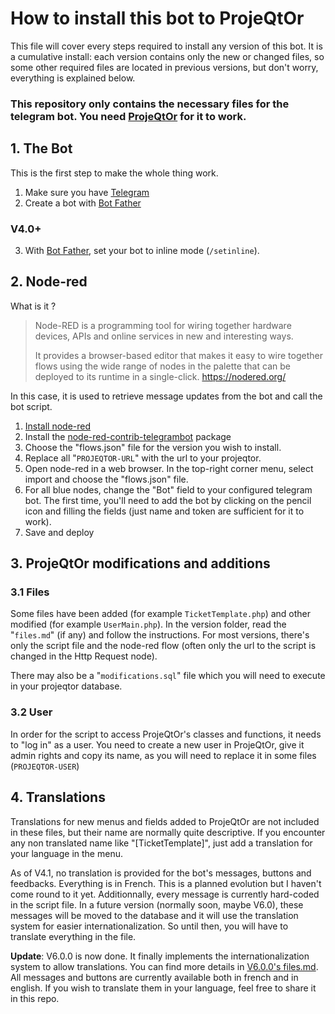 # How to install this bot to ProjeQtOr

This file will cover every steps required to install any version of this bot.
It is a cumulative install: each version contains only the new or changed files, so some other required files are located in previous versions, but don't worry, everything is explained below.

### This repository only contains the necessary files for the telegram bot. You need [ProjeQtOr](https://www.projeqtor.org/en/) for it to work.

## 1. The Bot

This is the first step to make the whole thing work.
1. Make sure you have [Telegram](https://telegram.org/)
2. Create a bot with [Bot Father](https://t.me/botfather)
  
### V4.0+
  
3. With [Bot Father](https://t.me/botfather), set your bot to inline mode (`/setinline`).

## 2. Node-red

What is it ?
> Node-RED is a programming tool for wiring together hardware devices, APIs and online services in new and interesting ways.
>
> It provides a browser-based editor that makes it easy to wire together flows using the wide range of nodes in the palette that can be deployed to its runtime in a single-click.
> https://nodered.org/

In this case, it is used to retrieve message updates from the bot and call the bot script.

1. [Install node-red](https://nodered.org/docs/getting-started/)
2. Install the [node-red-contrib-telegrambot](https://flows.nodered.org/node/node-red-contrib-telegrambot) package
3. Choose the "flows.json" file for the version you wish to install.
4. Replace all "`PROJEQTOR-URL`" with the url to your projeqtor.
5. Open node-red in a web browser. In the top-right corner menu, select import and choose the "flows.json" file.
6. For all blue nodes, change the "Bot" field to your configured telegram bot.
The first time, you'll need to add the bot by clicking on the pencil icon and filling the fields (just name and token are sufficient for it to work).
7. Save and deploy

## 3. ProjeQtOr modifications and additions

### 3.1 Files
Some files have been added (for example `TicketTemplate.php`) and other modified (for example `UserMain.php`). In the version folder, read the "`files.md`" (if any) and follow the instructions. For most versions, there's only the script file and the node-red flow (often only the url to the script is changed in the Http Request node).

There may also be a "`modifications.sql`" file which you will need to execute in your projeqtor database.

### 3.2 User
In order for the script to access ProjeQtOr's classes and functions, it needs to "log in" as a user. You need to create a new user in ProjeQtOr, give it admin rights and copy its name, as you will need to replace it in some files (`PROJEQTOR-USER`)

## 4. Translations

Translations for new menus and fields added to ProjeQtOr are not included in these files, but their name are normally quite descriptive.
If you encounter any non translated name like "\[TicketTemplate\]", just add a translation for your language in the menu.

As of V4.1, no translation is provided for the bot's messages, buttons and feedbacks. Everything is in French. This is a planned evolution but I haven't come round to it yet.
Additionnally, every message is currently hard-coded in the script file.
In a future version (normally soon, maybe V6.0), these messages will be moved to the database and it will use the translation system for easier internationalization.
So until then, you will have to translate everything in the file.

**Update**: V6.0.0 is now done. It finally implements the internationalization system to allow translations. You can find more details in [V6.0.0's files.md](https://github.com/HERDAC/ProjeqtorTelegramBot/blob/b83af34c48580eaec52dc3e2727a2c2ef4685fe9/files/v6.0.0/files.md). All messages and buttons are currently available both in french and in english. If you wish to translate them in your language, feel free to share it in this repo.

